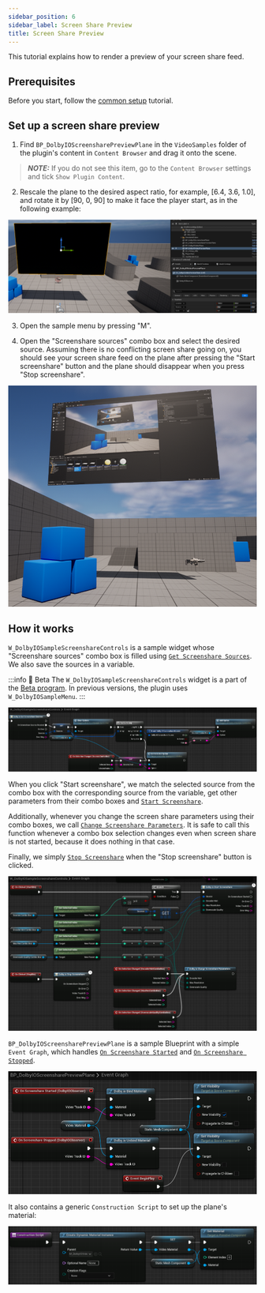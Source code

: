 ```yaml
---
sidebar_position: 6
sidebar_label: Screen Share Preview
title: Screen Share Preview
---
```


This tutorial explains how to render a preview of your screen share feed.

## Prerequisites

Before you start, follow the [common setup](common-setup) tutorial.

## Set up a screen share preview

1. Find `BP_DolbyIOScreensharePreviewPlane` in the `VideoSamples` folder of the plugin's content in `Content Browser` and drag it onto the scene.

> **_NOTE:_** If you do not see this item, go to the `Content Browser` settings and tick `Show Plugin Content`.

2. Rescale the plane to the desired aspect ratio, for example, [6.4, 3.6, 1.0], and rotate it by [90, 0, 90] to make it face the player start, as in the following example:

![](../../static/img/video-plane-result.png)

3. Open the sample menu by pressing "M".

4. Open the "Screenshare sources" combo box and select the desired source. Assuming there is no conflicting screen share going on, you should see your screen share feed on the plane after pressing the "Start screenshare" button and the plane should disappear when you press "Stop screenshare".

![](../../static/img/screenshare-preview-result.png)

## How it works

`W_DolbyIOSampleScreenshareControls` is a sample widget whose "Screenshare sources" combo box is filled using [`Get Screenshare Sources`](../blueprints/functions#dolbyio-get-screenshare-sources). We also save the sources in a variable.

:::info 🚀 Beta
The `W_DolbyIOSampleScreenshareControls` widget is a part of the [Beta program](https://docs.dolby.io/communications-apis/docs/overview-beta-programs). In previous versions, the plugin uses `W_DolbyIOSampleMenu`.
:::

![](../../static/img/screenshare-preview-combobox.png)

When you click "Start screenshare", we match the selected source from the combo box with the corresponding source from the variable, get other parameters from their combo boxes and [`Start Screenshare`](../blueprints/functions#dolbyio-start-screenshare).

Additionally, whenever you change the screen share parameters using their combo boxes, we call [`Change Screenshare Parameters`](../blueprints/functions#dolbyio-change-screenshare-parameters). It is safe to call this function whenever a combo box selection changes even when screen share is not started, because it does nothing in that case.

Finally, we simply [`Stop Screenshare`](../blueprints/functions#dolbyio-stop-screenshare) when the "Stop screenshare" button is clicked.

![](../../static/img/screenshare-preview-start.png)

`BP_DolbyIOScreensharePreviewPlane` is a sample Blueprint with a simple `Event Graph`, which handles [`On Screenshare Started`](../blueprints/events#on-screenshare-started) and [`On Screenshare Stopped`](../blueprints/events#on-screenshare-stopped).

![](../../static/img/screenshare-preview-eg.png)

It also contains a generic `Construction Script` to set up the plane's material:

![](../../static/img/video-plane-cs.png)